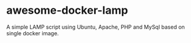 # awesome-docker-lamp
A simple LAMP script using Ubuntu, Apache, PHP and MySql based on single docker image.
